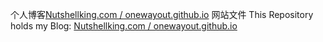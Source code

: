 个人博客[Nutshellking.com / onewayout.github.io](nutshellking.com) 网站文件
This Repository holds my Blog: [Nutshellking.com / onewayout.github.io](nutshellking.com)
